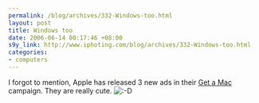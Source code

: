 ```yaml
--- 
permalink: /blog/archives/332-Windows-too.html
layout: post
title: Windows too
date: 2006-06-14 00:17:46 +08:00
s9y_link: http://www.iphoting.com/blog/archives/332-Windows-too.html
categories: 
- computers
---
```

<p class="break"><p>I forgot to mention, Apple has released 3 new ads in their <a onclick="_gaq.push(['_trackPageview', '/extlink/www.apple.com/getamac/']);"  href="http://www.apple.com/getamac/">Get a Mac</a> campaign. They are really cute. <img src="http://static-s3.iphoting.com/blog/templates/default/img/emoticons/laugh.png" alt=":-D" style="display: inline; vertical-align: bottom;" class="emoticon" /></p></p>
